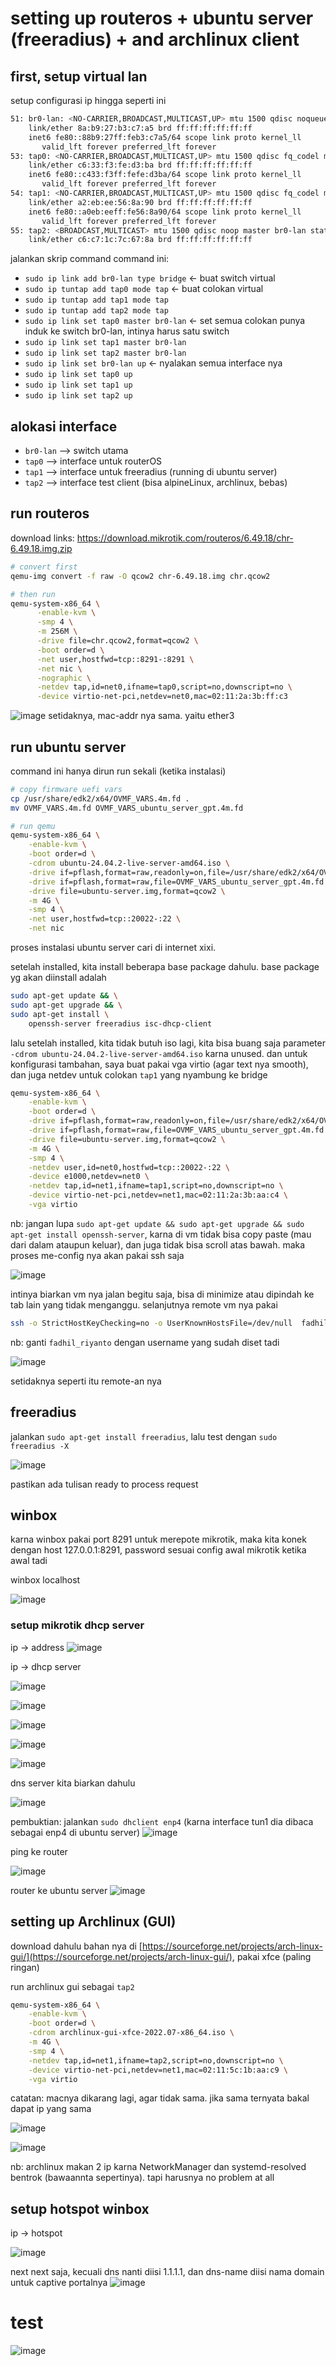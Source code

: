 # setting up routeros + ubuntu server (freeradius) + and archlinux client

## first, setup virtual lan
setup configurasi ip hingga seperti ini

```sh
51: br0-lan: <NO-CARRIER,BROADCAST,MULTICAST,UP> mtu 1500 qdisc noqueue state DOWN group default qlen 1000
    link/ether 8a:b9:27:b3:c7:a5 brd ff:ff:ff:ff:ff:ff
    inet6 fe80::88b9:27ff:feb3:c7a5/64 scope link proto kernel_ll 
       valid_lft forever preferred_lft forever
53: tap0: <NO-CARRIER,BROADCAST,MULTICAST,UP> mtu 1500 qdisc fq_codel master br0-lan state DOWN group default qlen 1000
    link/ether c6:33:f3:fe:d3:ba brd ff:ff:ff:ff:ff:ff
    inet6 fe80::c433:f3ff:fefe:d3ba/64 scope link proto kernel_ll 
       valid_lft forever preferred_lft forever
54: tap1: <NO-CARRIER,BROADCAST,MULTICAST,UP> mtu 1500 qdisc fq_codel master br0-lan state DOWN group default qlen 1000
    link/ether a2:eb:ee:56:8a:90 brd ff:ff:ff:ff:ff:ff
    inet6 fe80::a0eb:eeff:fe56:8a90/64 scope link proto kernel_ll 
       valid_lft forever preferred_lft forever
55: tap2: <BROADCAST,MULTICAST> mtu 1500 qdisc noop master br0-lan state DOWN group default qlen 1000
    link/ether c6:c7:1c:7c:67:8a brd ff:ff:ff:ff:ff:ff
```

jalankan skrip command command ini:
- `sudo ip link add br0-lan type bridge` <- buat switch virtual
- `sudo ip tuntap add tap0 mode tap` <- buat colokan virtual
- `sudo ip tuntap add tap1 mode tap`
- `sudo ip tuntap add tap2 mode tap`
- `sudo ip link set tap0 master br0-lan` <- set semua colokan punya induk ke switch br0-lan, intinya harus satu switch
- `sudo ip link set tap1 master br0-lan`
- `sudo ip link set tap2 master br0-lan`
- `sudo ip link set br0-lan up` <- nyalakan semua interface nya
- `sudo ip link set tap0 up`
- `sudo ip link set tap1 up`
- `sudo ip link set tap2 up`

## alokasi interface
- `br0-lan` --> switch utama
- `tap0` --> interface untuk routerOS
- `tap1` --> interface untuk freeradius (running di ubuntu server)
- `tap2` --> interface test client (bisa alpineLinux, archlinux, bebas)

## run routeros

download links: https://download.mikrotik.com/routeros/6.49.18/chr-6.49.18.img.zip

```sh
# convert first
qemu-img convert -f raw -O qcow2 chr-6.49.18.img chr.qcow2

# then run
qemu-system-x86_64 \
      -enable-kvm \
      -smp 4 \
      -m 256M \
      -drive file=chr.qcow2,format=qcow2 \
      -boot order=d \
      -net user,hostfwd=tcp::8291-:8291 \
      -net nic \
      -nographic \
      -netdev tap,id=net0,ifname=tap0,script=no,downscript=no \
      -device virtio-net-pci,netdev=net0,mac=02:11:2a:3b:ff:c3
```

![image](/assets/5f64d4f9b4ff9ec75cdb5641d5ccc8e63e796e7e736d3b66f0523fdbb984f651e399a2fa28fd943cfc1272db3b1330dddf56b5ca9100e9316e8c31a5.png)
setidaknya, mac-addr nya sama. yaitu ether3

## run ubuntu server

command ini hanya dirun run sekali (ketika instalasi)

```sh
# copy firmware uefi vars
cp /usr/share/edk2/x64/OVMF_VARS.4m.fd .
mv OVMF_VARS.4m.fd OVMF_VARS_ubuntu_server_gpt.4m.fd

# run qemu
qemu-system-x86_64 \
    -enable-kvm \
    -boot order=d \
    -cdrom ubuntu-24.04.2-live-server-amd64.iso \
    -drive if=pflash,format=raw,readonly=on,file=/usr/share/edk2/x64/OVMF_CODE.4m.fd \
    -drive if=pflash,format=raw,file=OVMF_VARS_ubuntu_server_gpt.4m.fd \
    -drive file=ubuntu-server.img,format=qcow2 \
    -m 4G \
    -smp 4 \
    -net user,hostfwd=tcp::20022-:22 \
    -net nic
```

proses instalasi ubuntu server cari di internet xixi.

setelah installed, kita install beberapa base package dahulu. base package yg akan diinstall adalah 

```sh
sudo apt-get update && \
sudo apt-get upgrade && \
sudo apt-get install \
    openssh-server freeradius isc-dhcp-client
```

lalu setelah installed, kita tidak butuh iso lagi, kita bisa buang saja parameter `-cdrom ubuntu-24.04.2-live-server-amd64.iso` karna unused. dan untuk konfigurasi tambahan, saya buat pakai vga virtio (agar text nya smooth), dan juga netdev untuk colokan `tap1` yang nyambung ke bridge

```sh
qemu-system-x86_64 \
    -enable-kvm \
    -boot order=d \
    -drive if=pflash,format=raw,readonly=on,file=/usr/share/edk2/x64/OVMF_CODE.4m.fd \
    -drive if=pflash,format=raw,file=OVMF_VARS_ubuntu_server_gpt.4m.fd \
    -drive file=ubuntu-server.img,format=qcow2 \
    -m 4G \
    -smp 4 \
    -netdev user,id=net0,hostfwd=tcp::20022-:22 \
    -device e1000,netdev=net0 \
    -netdev tap,id=net1,ifname=tap1,script=no,downscript=no \
    -device virtio-net-pci,netdev=net1,mac=02:11:2a:3b:aa:c4 \
    -vga virtio
```

nb: jangan lupa `sudo apt-get update && sudo apt-get upgrade && sudo apt-get install openssh-server`, karna di vm tidak bisa copy paste (mau dari dalam ataupun keluar), dan juga tidak bisa scroll atas bawah. maka proses me-config nya akan pakai ssh saja

![image](/assets/6216af66c741aa5c444f4e3f3c92f5cd5cff2b16d84e1ce7959fb3022404de548d8e3d12b5792f871bc5d68599a8ff141d866ec9af17bdf15822e380.png)

intinya biarkan vm nya jalan begitu saja, bisa di minimize atau dipindah ke tab lain yang tidak menganggu. selanjutnya remote vm nya pakai

```sh
ssh -o StrictHostKeyChecking=no -o UserKnownHostsFile=/dev/null  fadhil_riyanto@127.0.0.1 -p 20022
```

nb: ganti `fadhil_riyanto` dengan username yang sudah diset tadi

![image](/assets/e1b3a2a87f2147be937d1c1604519f52d7979acf87d6ed653f1319393fa3d9099b1562a1b6d1bef94c0b907c5c142fd2f00428ddd5b6266bc854c826.png)

setidaknya seperti itu remote-an nya

## freeradius
jalankan `sudo apt-get install freeradius`, lalu test dengan `sudo freeradius -X`

![image](/assets/c94a211608a1db50024e52889c911f4ba6d5b894301a6c0676ce0d0529b7830a4dd824567d341d9f82c91165bcf77b1b5dfcb914183c5e466c150fa9.png)

pastikan ada tulisan ready to process request

## winbox
karna winbox pakai port 8291 untuk merepote mikrotik, maka kita konek dengan host 127.0.0.1:8291, password sesuai config awal mikrotik ketika awal tadi

winbox localhost

![image](/assets/5c2d5ee56f841a1c270df51d085e5506a2582a05610927ddcd84820cd3002f689dcc4170ec3fe3af3b77ecf3e1e61d98ea2e7ca6cc5f51b3d8b9e770.png)

### setup mikrotik dhcp server 
ip -> address
![image](/assets/cdc8c75a5259e1dd336291a4d4991eb1301e32f68b5f1ac46f12d27a33c6b7716b3ef0cb260d58477d1b8d054ee449f378aeeb1e1331b5ec84b45569.png)


ip -> dhcp server

![image](/assets/6133719edf4cf0c1e46b9284e559fa88868cf8a60d103446d3f1d522f5754df314c82cab832272a9b683b823750ff3470e005c49780858db86e16ebc.png)

![image](/assets/1429917ae1cc7caa5b655d3b3dc59264012d026ed3c20e1ec825d5719d6e22e81bf686ba3b9013b9a00050b6a4da887d1d9d418ddfa025c7e4e1162e.png)

![image](/assets/321b4b134b67a9be0c091c9ae2093bbca9edb62df2799cc3b4339665e178102b8afc4e09d7125d01665356e77c2b2f9b938e3fded7bcb192445ec3ff.png)

![image](/assets/76a1f9eae8f7a57a5d426ce2a9e5562d69d4d71237c707bb6af5cd8483dddb3fe227a9ffa0b127a91ee85b4ea4a20813b53c11f78033e5c9ba75f77d.png)

![image](/assets/425c569d1b6df4dee6f4e64925263eda657131e8b70af0f8248a330aef0a92f514b5ae6cbcb2b5e8266ad0520b83a44ef20536490d66323dd6c80767.png)

dns server kita biarkan dahulu

![image](/assets/8380a0b6d16f00b1d879e38b6bd10c71142750ae6c1df4325f6176b255f1e1e89845912464c7c3f7ee27a63bf44886982f0312807e3e038d4122c2ad.png)

pembuktian: 
jalankan `sudo dhclient enp4` (karna interface tun1 dia dibaca sebagai enp4 di ubuntu server)
![image](/assets/2025-06-10_13-20.png)

ping ke router

![image](/assets/e44475652a0685c34088f0709bbce20eb1c8e14e3ef28fdb0df1d8f8fcfaf57af06cc14d7fd57c2db2937f2969c538fb1eb922f0a3ca490246bf2744.png)

router ke ubuntu server 
![image](/assets/cb465e579a0eb33086d6a74da97b51470a70d2d114ec5fe7c00c155c95590524e81d0eaf9036a7e973aaf58c909174d5eae9387b59e324efde5f6f47.png)

## setting up Archlinux (GUI)
download dahulu bahan nya di [https://sourceforge.net/projects/arch-linux-gui/](https://sourceforge.net/projects/arch-linux-gui/), pakai xfce (paling ringan)

run archlinux gui sebagai `tap2`

```sh
qemu-system-x86_64 \
    -enable-kvm \
    -boot order=d \
    -cdrom archlinux-gui-xfce-2022.07-x86_64.iso \
    -m 4G \
    -smp 4 \
    -netdev tap,id=net1,ifname=tap2,script=no,downscript=no \
    -device virtio-net-pci,netdev=net1,mac=02:11:5c:1b:aa:c9 \
    -vga virtio
```
catatan: macnya dikarang lagi, agar tidak sama. jika sama ternyata bakal dapat ip yang sama

![image](/assets/6dbca4ece71a387364fe6d5368d8b1c6431c3d3ab2f9f366f9d34c07aa81327e44fb8b757e6ae98906cf4ae440ca26c020a249db84c78060abb37442.png)

![image](/assets/dbadc00c801066a13f108acff5eb48186a0931e7f6071f3f8a7733406b357e6d8c9a8453fe03f60d13e85a3fa2b547591029535ce3b727720902a3a3.png)

nb: archlinux makan 2 ip karna NetworkManager dan systemd-resolved bentrok (bawaannta sepertinya). tapi harusnya no problem at all

## setup hotspot winbox

ip -> hotspot

![image](/assets/320a0dc0cd86c6f47ad63480a9570276e208c48b60099f3a320ef890aa3bb7c06604c32b157531104b5f5edc51853d2732c25403a84f737406780e31.png)

next next saja, kecuali dns nanti diisi 1.1.1.1, dan dns-name diisi nama domain untuk captive portalnya
![image](/assets/988a96f698f5bdbd154f04c7523e1dd24d88853b451c6e887122bbf82c54d00f86ab0f688d3303e478e9cc1c016272d84e1937049e5e454119939477.png)


# test
![image](/assets/a402fb33b60465533c6e5bdc6762359c82f692492362ec74d96e8c440c90fba385489ba574cdfe6ed8254d4852e8ea55b368a4f5ab98d74ca75d5e30.png)
